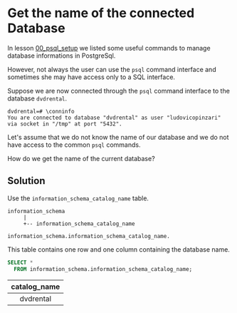 # Get the name of the connected Database

In lesson [00_psql_setup](https://github.com/lpinzari/sql-psql-udy/blob/master/00_psql_setup/04_useful_psql_commands.md) we listed some useful commands to manage database informations in PostgreSql.

However, not always the user can use the `psql` command interface and sometimes she may have access only to a SQL interface.

Suppose we are now connected through the `psql` command interface to the database `dvdrental`.

```console
dvdrental=# \conninfo
You are connected to database "dvdrental" as user "ludovicopinzari" via socket in "/tmp" at port "5432".
```

Let's assume that we do not know the name of our database and we do not have access to the common `psql` commands.

How do we get the name of the current database?

## Solution

Use the `information_schema_catalog_name` table.

```console
information_schema
     |
     +-- information_schema_catalog_name

information_schema.information_schema_catalog_name.
```

This table contains one row and one column containing the database name.

```SQL
SELECT *
  FROM information_schema.information_schema_catalog_name;
```

|catalog_name|
|:-----------:|
|dvdrental|
